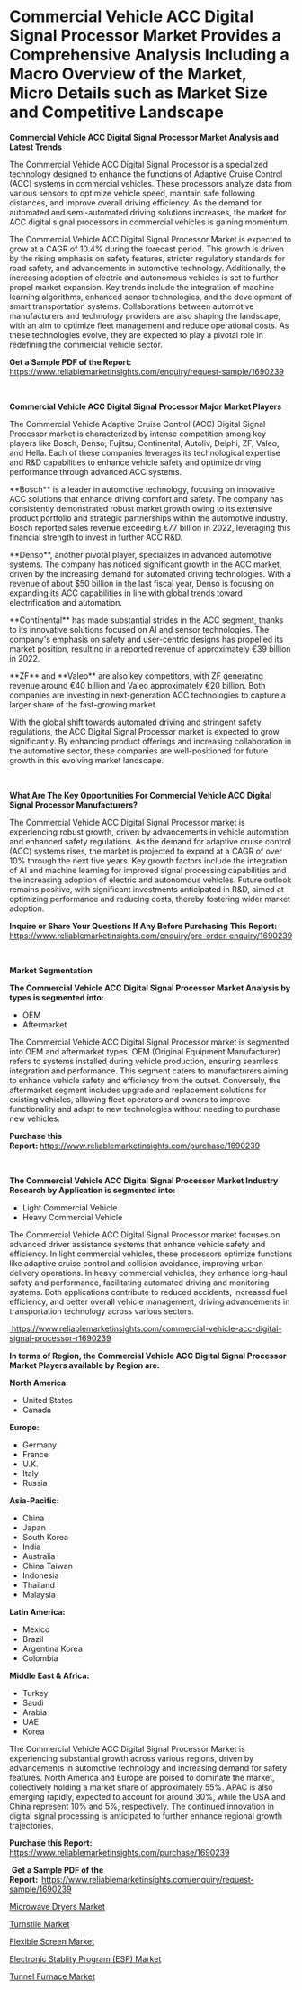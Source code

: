 <p><h1>Commercial Vehicle ACC Digital Signal Processor Market Provides a Comprehensive Analysis Including a Macro Overview of the Market, Micro Details such as Market Size and Competitive Landscape</h1></p><p><strong>Commercial Vehicle ACC Digital Signal Processor Market Analysis and Latest Trends</strong></p>
<p><p>The Commercial Vehicle ACC Digital Signal Processor is a specialized technology designed to enhance the functions of Adaptive Cruise Control (ACC) systems in commercial vehicles. These processors analyze data from various sensors to optimize vehicle speed, maintain safe following distances, and improve overall driving efficiency. As the demand for automated and semi-automated driving solutions increases, the market for ACC digital signal processors in commercial vehicles is gaining momentum.</p><p>The Commercial Vehicle ACC Digital Signal Processor Market is expected to grow at a CAGR of 10.4% during the forecast period. This growth is driven by the rising emphasis on safety features, stricter regulatory standards for road safety, and advancements in automotive technology. Additionally, the increasing adoption of electric and autonomous vehicles is set to further propel market expansion. Key trends include the integration of machine learning algorithms, enhanced sensor technologies, and the development of smart transportation systems. Collaborations between automotive manufacturers and technology providers are also shaping the landscape, with an aim to optimize fleet management and reduce operational costs. As these technologies evolve, they are expected to play a pivotal role in redefining the commercial vehicle sector.</p></p>
<p><strong>Get a Sample PDF of the Report:&nbsp;</strong> <a href="https://www.reliablemarketinsights.com/enquiry/request-sample/1690239?utm_campaign=1763&utm_medium=2&utm_source=Github&utm_content=ia&utm_term=19102024&utm_id=commercial-vehicle-acc-digital-signal-processor">https://www.reliablemarketinsights.com/enquiry/request-sample/1690239</a></p>
<p>&nbsp;</p>
<p><strong>Commercial Vehicle ACC Digital Signal Processor Major Market Players</strong></p>
<p><p>The Commercial Vehicle Adaptive Cruise Control (ACC) Digital Signal Processor market is characterized by intense competition among key players like Bosch, Denso, Fujitsu, Continental, Autoliv, Delphi, ZF, Valeo, and Hella. Each of these companies leverages its technological expertise and R&D capabilities to enhance vehicle safety and optimize driving performance through advanced ACC systems.</p><p>**Bosch** is a leader in automotive technology, focusing on innovative ACC solutions that enhance driving comfort and safety. The company has consistently demonstrated robust market growth owing to its extensive product portfolio and strategic partnerships within the automotive industry. Bosch reported sales revenue exceeding €77 billion in 2022, leveraging this financial strength to invest in further ACC R&D.</p><p>**Denso**, another pivotal player, specializes in advanced automotive systems. The company has noticed significant growth in the ACC market, driven by the increasing demand for automated driving technologies. With a revenue of about $50 billion in the last fiscal year, Denso is focusing on expanding its ACC capabilities in line with global trends toward electrification and automation.</p><p>**Continental** has made substantial strides in the ACC segment, thanks to its innovative solutions focused on AI and sensor technologies. The company's emphasis on safety and user-centric designs has propelled its market position, resulting in a reported revenue of approximately €39 billion in 2022.</p><p>**ZF** and **Valeo** are also key competitors, with ZF generating revenue around €40 billion and Valeo approximately €20 billion. Both companies are investing in next-generation ACC technologies to capture a larger share of the fast-growing market.</p><p>With the global shift towards automated driving and stringent safety regulations, the ACC Digital Signal Processor market is expected to grow significantly. By enhancing product offerings and increasing collaboration in the automotive sector, these companies are well-positioned for future growth in this evolving market landscape.</p></p>
<p>&nbsp;</p>
<p><strong>What Are The Key Opportunities For Commercial Vehicle ACC Digital Signal Processor Manufacturers?</strong></p>
<p><p>The Commercial Vehicle ACC Digital Signal Processor market is experiencing robust growth, driven by advancements in vehicle automation and enhanced safety regulations. As the demand for adaptive cruise control (ACC) systems rises, the market is projected to expand at a CAGR of over 10% through the next five years. Key growth factors include the integration of AI and machine learning for improved signal processing capabilities and the increasing adoption of electric and autonomous vehicles. Future outlook remains positive, with significant investments anticipated in R&D, aimed at optimizing performance and reducing costs, thereby fostering wider market adoption.</p></p>
<p><strong>Inquire or Share Your Questions If Any Before Purchasing This Report:</strong> <a href="https://www.reliablemarketinsights.com/enquiry/pre-order-enquiry/1690239?utm_campaign=1763&utm_medium=2&utm_source=Github&utm_content=ia&utm_term=19102024&utm_id=commercial-vehicle-acc-digital-signal-processor">https://www.reliablemarketinsights.com/enquiry/pre-order-enquiry/1690239</a></p>
<p>&nbsp;</p>
<p><strong>Market Segmentation</strong></p>
<p><strong>The Commercial Vehicle ACC Digital Signal Processor Market Analysis by types is segmented into:</strong></p>
<p><ul><li>OEM</li><li>Aftermarket</li></ul></p>
<p><p>The Commercial Vehicle ACC Digital Signal Processor market is segmented into OEM and aftermarket types. OEM (Original Equipment Manufacturer) refers to systems installed during vehicle production, ensuring seamless integration and performance. This segment caters to manufacturers aiming to enhance vehicle safety and efficiency from the outset. Conversely, the aftermarket segment includes upgrade and replacement solutions for existing vehicles, allowing fleet operators and owners to improve functionality and adapt to new technologies without needing to purchase new vehicles.</p></p>
<p><strong>Purchase this Report:&nbsp;</strong><a href="https://www.reliablemarketinsights.com/purchase/1690239?utm_campaign=1763&utm_medium=2&utm_source=Github&utm_content=ia&utm_term=19102024&utm_id=commercial-vehicle-acc-digital-signal-processor">https://www.reliablemarketinsights.com/purchase/1690239</a></p>
<p>&nbsp;</p>
<p><strong>The Commercial Vehicle ACC Digital Signal Processor Market Industry Research by Application is segmented into:</strong></p>
<p><ul><li>Light Commercial Vehicle</li><li>Heavy Commercial Vehicle</li></ul></p>
<p><p>The Commercial Vehicle ACC Digital Signal Processor market focuses on advanced driver assistance systems that enhance vehicle safety and efficiency. In light commercial vehicles, these processors optimize functions like adaptive cruise control and collision avoidance, improving urban delivery operations. In heavy commercial vehicles, they enhance long-haul safety and performance, facilitating automated driving and monitoring systems. Both applications contribute to reduced accidents, increased fuel efficiency, and better overall vehicle management, driving advancements in transportation technology across various sectors.</p></p>
<p><a href="https://www.reliablemarketinsights.com/commercial-vehicle-acc-digital-signal-processor-r1690239?utm_campaign=1763&utm_medium=2&utm_source=Github&utm_content=ia&utm_term=19102024&utm_id=commercial-vehicle-acc-digital-signal-processor">&nbsp;https://www.reliablemarketinsights.com/commercial-vehicle-acc-digital-signal-processor-r1690239</a></p>
<p><strong>In terms of Region, the Commercial Vehicle ACC Digital Signal Processor Market Players available by Region are:</strong></p>
<p>
    <p> <strong> North America: </strong>
        <ul>
            <li>United States</li>
            <li>Canada</li>
        </ul>
        </p> 
    <p> <strong> Europe: </strong>
        <ul>
            <li>Germany</li>
            <li>France</li>
            <li>U.K.</li>
            <li>Italy</li>
            <li>Russia</li>
        </ul>
        </p> 
    <p> <strong> Asia-Pacific: </strong>
        <ul>
            <li>China</li>
            <li>Japan</li>
            <li>South Korea</li>
            <li>India</li>
            <li>Australia</li>
            <li>China Taiwan</li>
            <li>Indonesia</li>
            <li>Thailand</li>
            <li>Malaysia</li>
        </ul>
        </p> 
    <p> <strong> Latin America: </strong>
        <ul>
            <li>Mexico</li>
            <li>Brazil</li>
            <li>Argentina Korea</li>
            <li>Colombia</li>
        </ul>
        </p> 
    <p> <strong> Middle East & Africa: </strong>
        <ul>
            <li>Turkey</li>
            <li>Saudi</li>
            <li>Arabia</li>
            <li>UAE</li>
            <li>Korea</li>
        </ul>
    </p>
    </p>
<p><p>The Commercial Vehicle ACC Digital Signal Processor Market is experiencing substantial growth across various regions, driven by advancements in automotive technology and increasing demand for safety features. North America and Europe are poised to dominate the market, collectively holding a market share of approximately 55%. APAC is also emerging rapidly, expected to account for around 30%, while the USA and China represent 10% and 5%, respectively. The continued innovation in digital signal processing is anticipated to further enhance regional growth trajectories.</p></p>
<p><strong>Purchase this Report: </strong><a href="https://www.reliablemarketinsights.com/purchase/1690239?utm_campaign=1763&utm_medium=2&utm_source=Github&utm_content=ia&utm_term=19102024&utm_id=commercial-vehicle-acc-digital-signal-processor">https://www.reliablemarketinsights.com/purchase/1690239</a></p>
<p>&nbsp;<strong>Get a Sample PDF of the Report:&nbsp;&nbsp;</strong><a href="https://www.reliablemarketinsights.com/enquiry/request-sample/1690239?utm_campaign=1763&utm_medium=2&utm_source=Github&utm_content=ia&utm_term=19102024&utm_id=commercial-vehicle-acc-digital-signal-processor">https://www.reliablemarketinsights.com/enquiry/request-sample/1690239</a></p>
<p><strong></strong></p>
<p><p><a href="https://www.linkedin.com/pulse/microwave-dryers-market-trends-insights-type-application-ayxhf?utm_campaign=1763&utm_medium=2&utm_source=Github&utm_content=ia&utm_term=19102024&utm_id=commercial-vehicle-acc-digital-signal-processor">Microwave Dryers Market</a></p><p><a href="https://www.linkedin.com/pulse/regional-adaptations-global-turnstile-market-trends-overview-bc6nf?utm_campaign=1763&utm_medium=2&utm_source=Github&utm_content=ia&utm_term=19102024&utm_id=commercial-vehicle-acc-digital-signal-processor">Turnstile Market</a></p><p><a href="https://www.linkedin.com/pulse/global-perspectives-flexible-screen-market-trends-forecast-2024-e8thf?utm_campaign=1763&utm_medium=2&utm_source=Github&utm_content=ia&utm_term=19102024&utm_id=commercial-vehicle-acc-digital-signal-processor">Flexible Screen Market</a></p><p><a href="https://github.com/LilianFaulkner65/Market-Research-Report-List-1/blob/main/electronic-stablity-program-esp-market.md?utm_campaign=1763&utm_medium=2&utm_source=Github&utm_content=ia&utm_term=19102024&utm_id=commercial-vehicle-acc-digital-signal-processor">Electronic Stablity Program (ESP) Market</a></p><p><a href="https://www.linkedin.com/pulse/global-tunnel-furnace-market-trends-innovations-forward-looking-pjbff?utm_campaign=1763&utm_medium=2&utm_source=Github&utm_content=ia&utm_term=19102024&utm_id=commercial-vehicle-acc-digital-signal-processor">Tunnel Furnace Market</a></p></p>